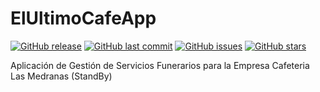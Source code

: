 # ElUltimoCafeApp
[![GitHub release](https://img.shields.io/github/release/C-Rater/ElUltimoCafeApp.svg)]()
[![GitHub last commit](https://img.shields.io/github/last-commit/C-Rater/ElUltimoCafeAppsvg)]()
[![GitHub issues](https://img.shields.io/github/issues/C-Rater/ElUltimoCafeApp.svg)]()
[![GitHub stars](https://img.shields.io/github/stars/C-Rater/ElUltimoCafeApp.svg)]()

Aplicación de Gestión de Servicios Funerarios para la Empresa Cafeteria Las Medranas
(StandBy)
